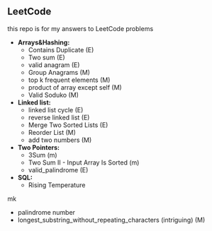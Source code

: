 ## LeetCode

this repo is for my answers to LeetCode problems 

- **Arrays&Hashing:**
  - Contains Duplicate (E)
  - Two sum (E)
  - valid anagram (E)
  - Group Anagrams (M)
  - top k frequent elements (M)
  - product of array except self (M)
  - Valid Soduko (M)
- **Linked list:**
  - linked list cycle (E)
  - reverse linked list (E)
  - Merge Two Sorted Lists (E)
  - Reorder List (M)
  - add two numbers (M)
- **Two Pointers:**
  - 3Sum (m)
  - Two Sum II - Input Array Is Sorted (m)
  - valid_palindrome (E)
- **SQL:**
  - Rising Temperature

mk

- palindrome number
- longest_substring_without_repeating_characters (intriguing) (M)
